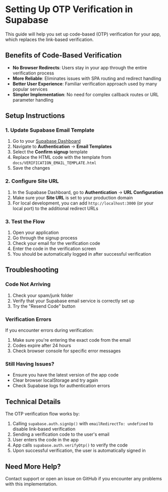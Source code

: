 # Setting Up OTP Verification in Supabase

This guide will help you set up code-based (OTP) verification for your app, which replaces the link-based verification.

## Benefits of Code-Based Verification

- **No Browser Redirects**: Users stay in your app through the entire verification process
- **More Reliable**: Eliminates issues with SPA routing and redirect handling
- **Better User Experience**: Familiar verification approach used by many popular services
- **Simpler Implementation**: No need for complex callback routes or URL parameter handling

## Setup Instructions

### 1. Update Supabase Email Template

1. Go to your [Supabase Dashboard](https://app.supabase.com/)
2. Navigate to **Authentication** → **Email Templates**
3. Select the **Confirm signup** template
4. Replace the HTML code with the template from `docs/VERIFICATION_EMAIL_TEMPLATE.html`
5. Save the changes

### 2. Configure Site URL

1. In the Supabase Dashboard, go to **Authentication** → **URL Configuration**
2. Make sure your **Site URL** is set to your production domain
3. For local development, you can add `http://localhost:3000` (or your local port) to the additional redirect URLs

### 3. Test the Flow

1. Open your application
2. Go through the signup process
3. Check your email for the verification code
4. Enter the code in the verification screen
5. You should be automatically logged in after successful verification

## Troubleshooting

### Code Not Arriving

1. Check your spam/junk folder
2. Verify that your Supabase email service is correctly set up
3. Try the "Resend Code" button

### Verification Errors

If you encounter errors during verification:

1. Make sure you're entering the exact code from the email
2. Codes expire after 24 hours
3. Check browser console for specific error messages

### Still Having Issues?

- Ensure you have the latest version of the app code
- Clear browser localStorage and try again
- Check Supabase logs for authentication errors

## Technical Details

The OTP verification flow works by:

1. Calling `supabase.auth.signUp()` with `emailRedirectTo: undefined` to disable link-based verification
2. Sending a verification code to the user's email
3. User enters the code in the app
4. App calls `supabase.auth.verifyOtp()` to verify the code
5. Upon successful verification, the user is automatically signed in

## Need More Help?

Contact support or open an issue on GitHub if you encounter any problems with this implementation. 